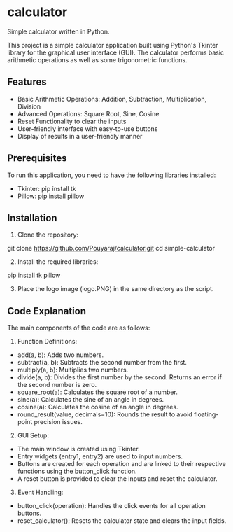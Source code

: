 # calculator
Simple calculator written in Python.

This project is a simple calculator application built using Python's Tkinter library for the graphical user interface (GUI). The calculator performs basic arithmetic operations as well as some trigonometric functions.

## Features

- Basic Arithmetic Operations: Addition, Subtraction, Multiplication, Division
- Advanced Operations: Square Root, Sine, Cosine
- Reset Functionality to clear the inputs
- User-friendly interface with easy-to-use buttons
- Display of results in a user-friendly manner

## Prerequisites

To run this application, you need to have the following libraries installed:

- Tkinter: pip install tk
- Pillow: pip install pillow

## Installation

1. Clone the repository:

git clone https://github.com/Pouyaraj/calculator.git
cd simple-calculator

2. Install the required libraries:

pip install tk pillow

3. Place the logo image (logo.PNG) in the same directory as the script.

## Code Explanation

The main components of the code are as follows:

1. Function Definitions:

- add(a, b): Adds two numbers.
- subtract(a, b): Subtracts the second number from the first.
- multiply(a, b): Multiplies two numbers.
- divide(a, b): Divides the first number by the second. Returns an error if the second number is zero.
- square_root(a): Calculates the square root of a number.
- sine(a): Calculates the sine of an angle in degrees.
- cosine(a): Calculates the cosine of an angle in degrees.
- round_result(value, decimals=10): Rounds the result to avoid floating-point precision issues.

2. GUI Setup:

- The main window is created using Tkinter.
- Entry widgets (entry1, entry2) are used to input numbers.
- Buttons are created for each operation and are linked to their respective functions using the button_click function.
- A reset button is provided to clear the inputs and reset the calculator.

3. Event Handling:

- button_click(operation): Handles the click events for all operation buttons.
- reset_calculator(): Resets the calculator state and clears the input fields.
